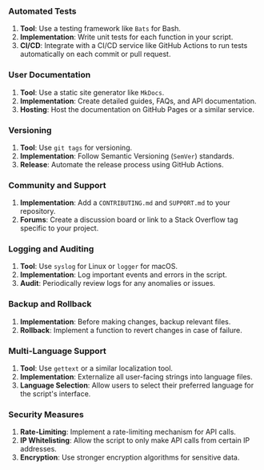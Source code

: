 ### Automated Tests

1. **Tool**: Use a testing framework like `Bats` for Bash.
2. **Implementation**: Write unit tests for each function in your script.
3. **CI/CD**: Integrate with a CI/CD service like GitHub Actions to run tests automatically on each commit or pull request.

### User Documentation

1. **Tool**: Use a static site generator like `MkDocs`.
2. **Implementation**: Create detailed guides, FAQs, and API documentation.
3. **Hosting**: Host the documentation on GitHub Pages or a similar service.

### Versioning

1. **Tool**: Use `git tags` for versioning.
2. **Implementation**: Follow Semantic Versioning (`SemVer`) standards.
3. **Release**: Automate the release process using GitHub Actions.

### Community and Support

1. **Implementation**: Add a `CONTRIBUTING.md` and `SUPPORT.md` to your repository.
2. **Forums**: Create a discussion board or link to a Stack Overflow tag specific to your project.

### Logging and Auditing

1. **Tool**: Use `syslog` for Linux or `logger` for macOS.
2. **Implementation**: Log important events and errors in the script.
3. **Audit**: Periodically review logs for any anomalies or issues.

### Backup and Rollback

1. **Implementation**: Before making changes, backup relevant files.
2. **Rollback**: Implement a function to revert changes in case of failure.

### Multi-Language Support

1. **Tool**: Use `gettext` or a similar localization tool.
2. **Implementation**: Externalize all user-facing strings into language files.
3. **Language Selection**: Allow users to select their preferred language for the script's interface.

### Security Measures

1. **Rate-Limiting**: Implement a rate-limiting mechanism for API calls.
2. **IP Whitelisting**: Allow the script to only make API calls from certain IP addresses.
3. **Encryption**: Use stronger encryption algorithms for sensitive data.
